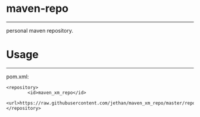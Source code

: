 # maven-repo
-------------------------
personal maven repository.

# Usage
-------------------------
pom.xml:

    <repository>  
            <id>maven_xm_repo</id>  
            <url>https://raw.githubusercontent.com/jethan/maven_xm_repo/master/repository</url>  
    </repository>